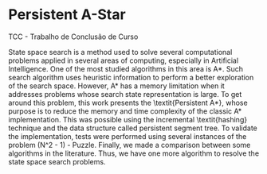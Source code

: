 # Persistent A-Star
TCC - Trabalho de Conclusão de Curso

State space search is a method used to solve several computational problems applied in several areas of computing, especially in Artificial Intelligence. One of the most studied algorithms in this area is A*. Such search algorithm uses heuristic information to perform a better exploration of the search space. However, A* has a memory limitation when it addresses problems whose search state representation is large. To get around this problem, this work presents the \textit{Persistent A*}, whose purpose is to reduce the memory and time complexity of the classic A* implementation. This was possible using the incremental \textit{hashing} technique and the data structure called persistent segment tree. To validate the implementation, tests were performed using several instances of the problem (N^2 - 1) - Puzzle. Finally, we made a comparison between some algorithms in the literature. Thus, we have one more algorithm to resolve the state space search problems.
